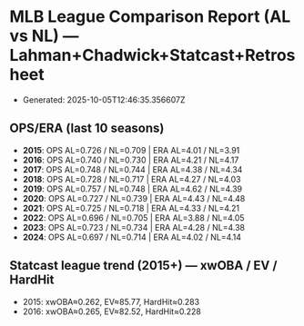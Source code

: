 # MLB League Comparison Report (AL vs NL) — Lahman+Chadwick+Statcast+Retrosheet

- Generated: 2025-10-05T12:46:35.356607Z  

## OPS/ERA (last 10 seasons)

- **2015**: OPS AL=0.726 / NL=0.709 | ERA AL=4.01 / NL=3.91
- **2016**: OPS AL=0.740 / NL=0.730 | ERA AL=4.21 / NL=4.17
- **2017**: OPS AL=0.748 / NL=0.744 | ERA AL=4.38 / NL=4.34
- **2018**: OPS AL=0.728 / NL=0.717 | ERA AL=4.27 / NL=4.03
- **2019**: OPS AL=0.757 / NL=0.748 | ERA AL=4.62 / NL=4.39
- **2020**: OPS AL=0.727 / NL=0.739 | ERA AL=4.43 / NL=4.48
- **2021**: OPS AL=0.725 / NL=0.718 | ERA AL=4.33 / NL=4.21
- **2022**: OPS AL=0.696 / NL=0.705 | ERA AL=3.88 / NL=4.05
- **2023**: OPS AL=0.723 / NL=0.734 | ERA AL=4.28 / NL=4.38
- **2024**: OPS AL=0.697 / NL=0.714 | ERA AL=4.02 / NL=4.14

## Statcast league trend (2015+) — xwOBA / EV / HardHit

- 2015: xwOBA≈0.262, EV≈85.77, HardHit≈0.283
- 2016: xwOBA≈0.265, EV≈82.52, HardHit≈0.228
